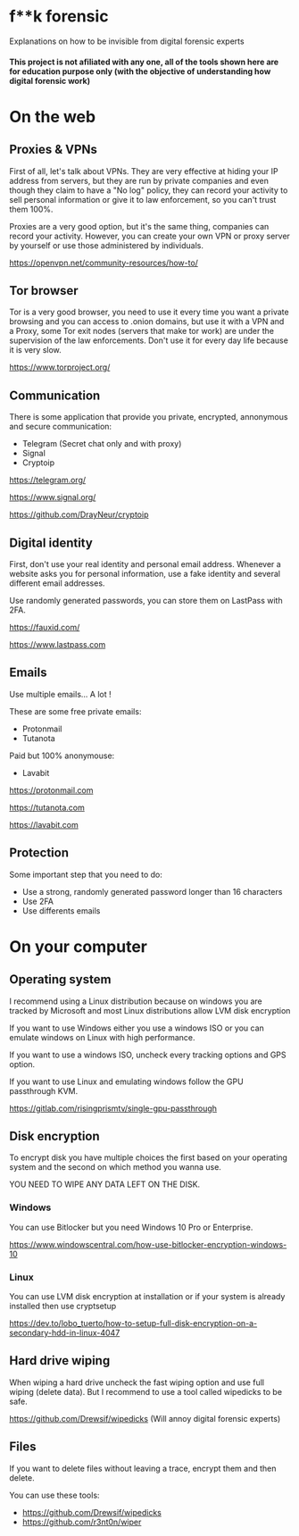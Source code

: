 # f**k forensic
Explanations on how to be invisible from digital forensic experts

#### This project is not afiliated with any one, all of the tools shown here are for education purpose only (with the objective of understanding how digital forensic work)

# On the web
## Proxies & VPNs
First of all, let's talk about VPNs. They are very effective at hiding your IP address from servers, but they are run by private companies and even though they claim to have a "No log" policy, they can record your activity to sell personal information or give it to law enforcement, so you can't trust them 100%.

Proxies are a very good option, but it's the same thing, companies can record your activity.
However, you can create your own VPN or proxy server by yourself or use those administered by individuals.

https://openvpn.net/community-resources/how-to/
## Tor browser
Tor is a very good browser, you need to use it every time you want a private browsing and you can access to .onion domains, but use it with a VPN and a Proxy, some Tor exit nodes (servers that make tor work) are under the supervision of the law enforcements. Don't use it for every day life because it is very slow.

https://www.torproject.org/

## Communication
There is some application that provide you private, encrypted, annonymous and secure communication:
- Telegram (Secret chat only and with proxy)
- Signal
- Cryptoip


https://telegram.org/

https://www.signal.org/

https://github.com/DrayNeur/cryptoip

## Digital identity
First, don't use your real identity and personal email address. Whenever a website asks you for personal information, use a fake identity and several different email addresses.

Use randomly generated passwords, you can store them on LastPass with 2FA.

https://fauxid.com/

https://www.lastpass.com

## Emails
Use multiple emails... A lot !

These are some free private emails:
- Protonmail
- Tutanota

Paid but 100% anonymouse:
- Lavabit

https://protonmail.com

https://tutanota.com

https://lavabit.com

## Protection
Some important step that you need to do:
- Use a strong, randomly generated password longer than 16 characters
- Use 2FA
- Use differents emails

# On your computer

## Operating system
I recommend using a Linux distribution because on windows you are tracked by Microsoft and most Linux distributions allow LVM disk encryption

If you want to use Windows either you use a windows ISO or you can emulate windows on Linux with high performance.

If you want to use a windows ISO, uncheck every tracking options and GPS option.

If you want to use Linux and emulating windows follow the GPU passthrough KVM.

https://gitlab.com/risingprismtv/single-gpu-passthrough

## Disk encryption
To encrypt disk you have multiple choices the first based on your operating system and the second on which method you wanna use.

YOU NEED TO WIPE ANY DATA LEFT ON THE DISK.

### Windows
You can use Bitlocker but you need Windows 10 Pro or Enterprise.

https://www.windowscentral.com/how-use-bitlocker-encryption-windows-10

### Linux
You can use LVM disk encryption at installation or if your system is already installed then use cryptsetup

https://dev.to/lobo_tuerto/how-to-setup-full-disk-encryption-on-a-secondary-hdd-in-linux-4047

## Hard drive wiping
When wiping a hard drive uncheck the fast wiping option and use full wiping (delete data). But I recommend to use a tool called wipedicks to be safe.

https://github.com/Drewsif/wipedicks (Will annoy digital forensic experts)

## Files
If you want to delete files without leaving a trace, encrypt them and then delete.

You can use these tools:
- https://github.com/Drewsif/wipedicks
- https://github.com/r3nt0n/wiper

